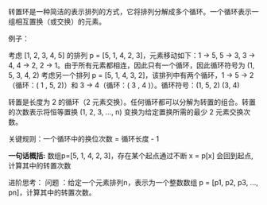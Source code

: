 转置环是一种简洁的表示排列的方式，它将排列分解成多个循环。一个循环表示一组相互置换（或交换）的元素。

例子：

考虑 [1, 2, 3, 4, 5] 的排列 p = [5, 1, 4, 2, 3]，元素移动如下：1 → 5, 5 → 3, 3 → 4, 4 → 2, 2 → 1。由于所有元素都相连，因此只有一个循环，因此循环符号为 (1, 5, 3, 4, 2)
考虑另一个排列 p = [5, 1, 4, 3, 2]，该排列中有两个循环，1 → 5 → 2（循环：( 1 , 5, 2)）和 3 → 4（循环：( 3 , 4 )）。循环符号：(1, 5, 2) (3, 4)

转置是长度为 2 的循环（2 元素交换）。任何循环都可以分解为转置的组合。转置的次数表示将恒等置换 (1, 2, 3, ..., n) 变换为给定置换所需的最少 2 元素交换次数。

关键规则：一个循环中的换位次数 = 循环长度 - 1




**一句话概括:**
数组p=[5, 1, 4, 2, 3]，存在某个起点通过不断 x = p[x] 会回到起点,计算其中的转置次数


进阶思考：
问题 ：给定一个元素排列n，表示为一个整数数组 p = [p1, p2, p3, ..., pn]，计算其中的转置次数。 